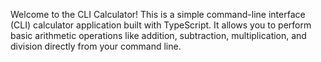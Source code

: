 Welcome to the CLI Calculator! This is a simple command-line interface (CLI) calculator application built with TypeScript. It allows you to perform basic arithmetic operations like addition, subtraction, multiplication, and division directly from your command line.
